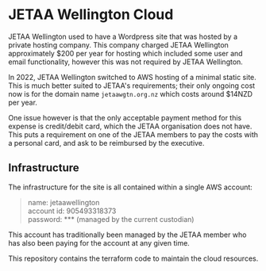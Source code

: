 # JETAA Wellington Cloud

JETAA Wellington used to have a Wordpress site that was hosted by a private hosting company. This company charged JETAA Wellington approximately $200 per year for hosting which included some user and email functionality, however this was not required by JETAA Wellington.

In 2022, JETAA Wellington switched to AWS hosting of a minimal static site. This is much better suited to JETAA's requirements; their only ongoing cost now is for the domain name `jetaawgtn.org.nz`  which costs around $14NZD per year.

One issue however is that the only acceptable payment method for this expense is credit/debit card, which the JETAA organisation does not have. This puts a requirement on one of the JETAA members to pay the costs with a personal card, and ask to be reimbursed by the executive.

## Infrastructure

The infrastructure for the site is all contained within a single AWS account: 

> name: jetaawellington  
> account id: 905493318373  
> password: *** (managed by the current custodian)  

This account has traditionally been managed by the JETAA member who has also been paying for the account at any given time.

This repository contains the terraform code to maintain the cloud resources.
